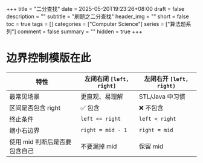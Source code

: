 +++
title = "二分查找"
date = 2025-05-20T19:23:26+08:00
draft = false
description = ""
subtitle = "刷题之二分查找"
header_img = ""
short = false
toc = true
tags = []
categories = ["Computer Science"]
series = ["算法题系列"]
comment = false
summary = ""
hidden = true
+++

# 边界控制模版在此

| 特性                | 左闭右闭 `[left, right]` | 左闭右开 `[left, right)` |
| ----------------- | -------------------- | -------------------- |
| 最常见场景             | 更直观、易理解              | STL/Java 中习惯         |
| 区间是否包含 right      | ✅ 包含                 | ❌ 不包含                |
| 终止条件              | `left <= right`      | `left < right`       |
| 缩小右边界             | `right = mid - 1`    | `right = mid`        |
| 使用 mid 判断后是否要包含自己 | 不要漏掉 mid             | 保留 mid               |
